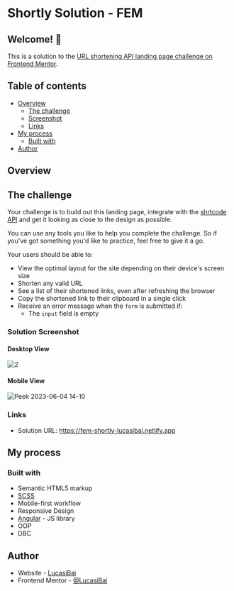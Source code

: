# Shortly Solution - FEM

## Welcome! 👋

This is a solution to the [URL shortening API landing page challenge on Frontend Mentor](https://www.frontendmentor.io/challenges/url-shortening-api-landing-page-2ce3ob-G/hub).

## Table of contents

- [Overview](#overview)
  - [The challenge](#the-challenge)
  - [Screenshot](#solution-screenshot)
  - [Links](#links)
- [My process](#my-process)
  - [Built with](#built-with)
- [Author](#author)

## Overview

## The challenge

Your challenge is to build out this landing page, integrate with the [shrtcode API](https://app.shrtco.de/) and get it looking as close to the design as possible.

You can use any tools you like to help you complete the challenge. So if you've got something you'd like to practice, feel free to give it a go.

Your users should be able to:

- View the optimal layout for the site depending on their device's screen size
- Shorten any valid URL
- See a list of their shortened links, even after refreshing the browser
- Copy the shortened link to their clipboard in a single click
- Receive an error message when the `form` is submitted if:
  - The `input` field is empty

### Solution Screenshot

#### Desktop View
![2](https://github.com/LucasiBai/FrontEndMentor-Shortly/assets/99888705/ac5b38b6-d04a-4513-8bf2-784f5cee6979)

#### Mobile View 
![Peek 2023-06-04 14-10](https://github.com/LucasiBai/FrontEndMentor-Shortly/assets/99888705/8ab9da8e-7639-4be0-8cd7-6353129b533f)




### Links

- Solution URL: https://fem-shortly-lucasibai.netlify.app

## My process

### Built with

- Semantic HTML5 markup
- [SCSS](https://sass-lang.com/)
- Mobile-first workflow
- Responsive Design
- [Angular](https://angular.io/) - JS library
- OOP
- DBC

## Author

- Website - [LucasiBai](https://github.com/LucasiBai)
- Frontend Mentor - [@LucasiBai](https://www.frontendmentor.io/profile/LucasiBai)
